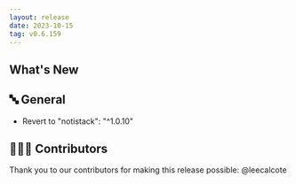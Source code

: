 ```yaml
---
layout: release
date: 2023-10-15
tag: v0.6.159
---
```


## What's New
## 🔤 General
* Revert to  "notistack": "^1.0.10"

## 👨🏽‍💻 Contributors

Thank you to our contributors for making this release possible:
@leecalcote
